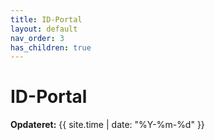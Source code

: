 ```yaml
---
title: ID-Portal
layout: default
nav_order: 3
has_children: true
---
```

# ID-Portal
**Opdateret:** {{ site.time | date: "%Y-%m-%d" }}

